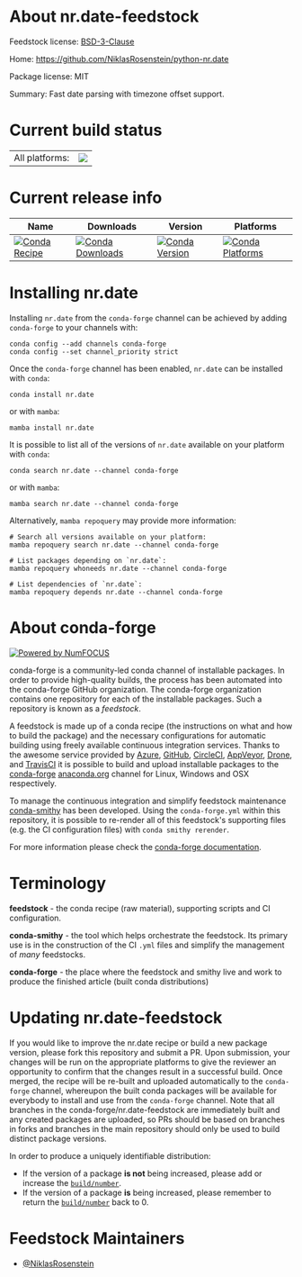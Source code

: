 About nr.date-feedstock
=======================

Feedstock license: [BSD-3-Clause](https://github.com/conda-forge/nr.date-feedstock/blob/main/LICENSE.txt)

Home: https://github.com/NiklasRosenstein/python-nr.date

Package license: MIT

Summary: Fast date parsing with timezone offset support.

Current build status
====================


<table><tr><td>All platforms:</td>
    <td>
      <a href="https://dev.azure.com/conda-forge/feedstock-builds/_build/latest?definitionId=7165&branchName=main">
        <img src="https://dev.azure.com/conda-forge/feedstock-builds/_apis/build/status/nr.date-feedstock?branchName=main">
      </a>
    </td>
  </tr>
</table>

Current release info
====================

| Name | Downloads | Version | Platforms |
| --- | --- | --- | --- |
| [![Conda Recipe](https://img.shields.io/badge/recipe-nr.date-green.svg)](https://anaconda.org/conda-forge/nr.date) | [![Conda Downloads](https://img.shields.io/conda/dn/conda-forge/nr.date.svg)](https://anaconda.org/conda-forge/nr.date) | [![Conda Version](https://img.shields.io/conda/vn/conda-forge/nr.date.svg)](https://anaconda.org/conda-forge/nr.date) | [![Conda Platforms](https://img.shields.io/conda/pn/conda-forge/nr.date.svg)](https://anaconda.org/conda-forge/nr.date) |

Installing nr.date
==================

Installing `nr.date` from the `conda-forge` channel can be achieved by adding `conda-forge` to your channels with:

```
conda config --add channels conda-forge
conda config --set channel_priority strict
```

Once the `conda-forge` channel has been enabled, `nr.date` can be installed with `conda`:

```
conda install nr.date
```

or with `mamba`:

```
mamba install nr.date
```

It is possible to list all of the versions of `nr.date` available on your platform with `conda`:

```
conda search nr.date --channel conda-forge
```

or with `mamba`:

```
mamba search nr.date --channel conda-forge
```

Alternatively, `mamba repoquery` may provide more information:

```
# Search all versions available on your platform:
mamba repoquery search nr.date --channel conda-forge

# List packages depending on `nr.date`:
mamba repoquery whoneeds nr.date --channel conda-forge

# List dependencies of `nr.date`:
mamba repoquery depends nr.date --channel conda-forge
```


About conda-forge
=================

[![Powered by
NumFOCUS](https://img.shields.io/badge/powered%20by-NumFOCUS-orange.svg?style=flat&colorA=E1523D&colorB=007D8A)](https://numfocus.org)

conda-forge is a community-led conda channel of installable packages.
In order to provide high-quality builds, the process has been automated into the
conda-forge GitHub organization. The conda-forge organization contains one repository
for each of the installable packages. Such a repository is known as a *feedstock*.

A feedstock is made up of a conda recipe (the instructions on what and how to build
the package) and the necessary configurations for automatic building using freely
available continuous integration services. Thanks to the awesome service provided by
[Azure](https://azure.microsoft.com/en-us/services/devops/), [GitHub](https://github.com/),
[CircleCI](https://circleci.com/), [AppVeyor](https://www.appveyor.com/),
[Drone](https://cloud.drone.io/welcome), and [TravisCI](https://travis-ci.com/)
it is possible to build and upload installable packages to the
[conda-forge](https://anaconda.org/conda-forge) [anaconda.org](https://anaconda.org/)
channel for Linux, Windows and OSX respectively.

To manage the continuous integration and simplify feedstock maintenance
[conda-smithy](https://github.com/conda-forge/conda-smithy) has been developed.
Using the ``conda-forge.yml`` within this repository, it is possible to re-render all of
this feedstock's supporting files (e.g. the CI configuration files) with ``conda smithy rerender``.

For more information please check the [conda-forge documentation](https://conda-forge.org/docs/).

Terminology
===========

**feedstock** - the conda recipe (raw material), supporting scripts and CI configuration.

**conda-smithy** - the tool which helps orchestrate the feedstock.
                   Its primary use is in the construction of the CI ``.yml`` files
                   and simplify the management of *many* feedstocks.

**conda-forge** - the place where the feedstock and smithy live and work to
                  produce the finished article (built conda distributions)


Updating nr.date-feedstock
==========================

If you would like to improve the nr.date recipe or build a new
package version, please fork this repository and submit a PR. Upon submission,
your changes will be run on the appropriate platforms to give the reviewer an
opportunity to confirm that the changes result in a successful build. Once
merged, the recipe will be re-built and uploaded automatically to the
`conda-forge` channel, whereupon the built conda packages will be available for
everybody to install and use from the `conda-forge` channel.
Note that all branches in the conda-forge/nr.date-feedstock are
immediately built and any created packages are uploaded, so PRs should be based
on branches in forks and branches in the main repository should only be used to
build distinct package versions.

In order to produce a uniquely identifiable distribution:
 * If the version of a package **is not** being increased, please add or increase
   the [``build/number``](https://docs.conda.io/projects/conda-build/en/latest/resources/define-metadata.html#build-number-and-string).
 * If the version of a package **is** being increased, please remember to return
   the [``build/number``](https://docs.conda.io/projects/conda-build/en/latest/resources/define-metadata.html#build-number-and-string)
   back to 0.

Feedstock Maintainers
=====================

* [@NiklasRosenstein](https://github.com/NiklasRosenstein/)

